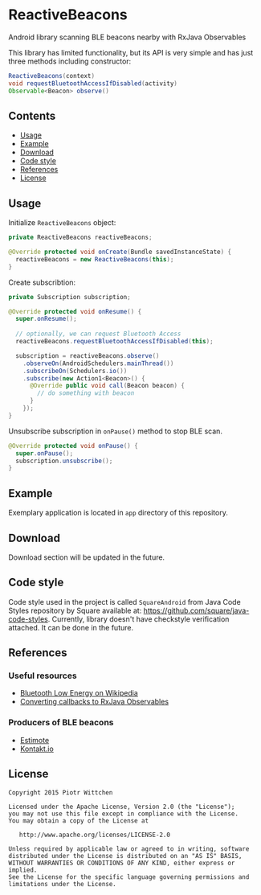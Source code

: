 # ReactiveBeacons
Android library scanning BLE beacons nearby with RxJava Observables

This library has limited functionality, but its API is very simple and has just three methods including constructor:

```java
ReactiveBeacons(context)
void requestBluetoothAccessIfDisabled(activity)
Observable<Beacon> observe()
```

Contents
--------
- [Usage](#usage)
- [Example](#example)
- [Download](#download)
- [Code style](#code-style)
- [References](#references)
- [License](#license)

Usage
-----

Initialize `ReactiveBeacons` object:

```java
private ReactiveBeacons reactiveBeacons;

@Override protected void onCreate(Bundle savedInstanceState) {
  reactiveBeacons = new ReactiveBeacons(this);
}
```

Create subscribtion:

```java
private Subscription subscription;

@Override protected void onResume() {
  super.onResume();
  
  // optionally, we can request Bluetooth Access
  reactiveBeacons.requestBluetoothAccessIfDisabled(this);

  subscription = reactiveBeacons.observe()
    .observeOn(AndroidSchedulers.mainThread())
    .subscribeOn(Schedulers.io())
    .subscribe(new Action1<Beacon>() {
      @Override public void call(Beacon beacon) {
        // do something with beacon
      }
    });
}    
```

Unsubscribe subscription in `onPause()` method to stop BLE scan.

```java
@Override protected void onPause() {
  super.onPause();
  subscription.unsubscribe();
}
```

Example
-------

Exemplary application is located in `app` directory of this repository.

Download
--------

Download section will be updated in the future.

Code style
----------

Code style used in the project is called `SquareAndroid` from Java Code Styles repository by Square available at: https://github.com/square/java-code-styles. Currently, library doesn't have checkstyle verification attached. It can be done in the future.

References
----------

### Useful resources

- [Bluetooth Low Energy on Wikipedia](https://en.wikipedia.org/wiki/Bluetooth_low_energy)
- [Converting callbacks to RxJava Observables](https://getpocket.com/a/read/1052659262)

### Producers of BLE beacons

- [Estimote](http://estimote.com)
- [Kontakt.io](http://kontakt.io)

License
-------

    Copyright 2015 Piotr Wittchen

    Licensed under the Apache License, Version 2.0 (the "License");
    you may not use this file except in compliance with the License.
    You may obtain a copy of the License at

       http://www.apache.org/licenses/LICENSE-2.0

    Unless required by applicable law or agreed to in writing, software
    distributed under the License is distributed on an "AS IS" BASIS,
    WITHOUT WARRANTIES OR CONDITIONS OF ANY KIND, either express or implied.
    See the License for the specific language governing permissions and
    limitations under the License.

